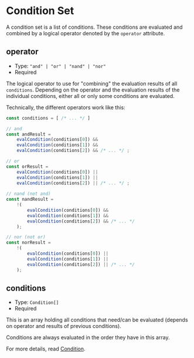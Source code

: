# Condition Set

A condition set is a list of conditions. These conditions are evaluated and
combined by a logical operator denoted by the `operator` attribute.

## operator

- Type: `"and" | "or" | "nand" | "nor"`
- Required

The logical operator to use for "combining" the evaluation results of all
`conditions`. Depending on the operator and the evaluation results of the individual
conditions, either all or only some conditions are evaluated.

Technically, the different operators work like this:
```ts
const conditions = [ /* ... */ ]

// and
const andResult = 
    evalCondition(conditions[0]) &&
    evalCondition(conditions[1]) &&
    evalCondition(conditions[2]) && /* ... */ ;

// or
const orResult =
    evalCondition(conditions[0]) ||
    evalCondition(conditions[1]) ||
    evalCondition(conditions[2]) || /* ... */ ;
    
// nand (not and)
const nandResult = 
    !(
        evalCondition(conditions[0]) &&
        evalCondition(conditions[1]) &&
        evalCondition(conditions[2]) && /* ... */
    );

// nor (not or)
const norResult =
    !(
        evalCondition(conditions[0]) ||
        evalCondition(conditions[1]) ||
        evalCondition(conditions[2]) || /* ... */
    );
```


## conditions

- Type: `Condition[]`
- Required

This is an array holding all conditions that need/can be evaluated (depends on operator and
results of previous conditions).

Conditions are always evaluated in the order they have in this array.

For more details, read [Condition](./condition/index.md).
